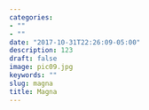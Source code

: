 ```yaml
---
categories:
- ""
- ""
date: "2017-10-31T22:26:09-05:00"
description: 123
draft: false
image: pic09.jpg
keywords: ""
slug: magna
title: Magna
---
```

